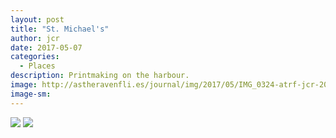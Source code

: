 ```yaml
---
layout: post
title: "St. Michael's"
author: jcr
date: 2017-05-07
categories:
  - Places
description: Printmaking on the harbour.
image: http://astheravenfli.es/journal/img/2017/05/IMG_0324-atrf-jcr-2000-web.jpg
image-sm:
---
```




<img src="http://astheravenfli.es/journal/img/2017/05/IMG_0321-atrf-jcr-2000-web.jpg">

<img src="http://astheravenfli.es/journal/img/2017/04/IMG_0016-atrf-jcr-2000-web.jpg">